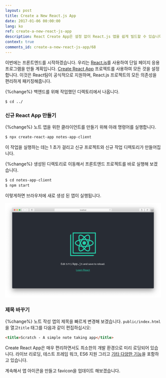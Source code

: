 ```yaml
---
layout: post
title: Create a New React.js App
date: 2017-01-06 00:00:00
lang: ko 
ref: create-a-new-react-js-app
description: React Create App은 설정 없이 React.js 앱을 쉽게 빌드할 수 있습니다. NPM 패키지를 사용하여 Create React App CLI를 설치하고 명령을 사용하여 새로운 React.js 프로젝트를 시작합니다. 
context: true
comments_id: create-a-new-react-js-app/68
---
```


이번에는 프론트엔드를 시작하겠습니다. 우리는 [React.js](https://facebook.github.io/react/)를 사용하여 단일 페이지 응용 프로그램을 만들 계획입니다. [Create React App](https://github.com/facebookincubator/create-react-app) 프로젝트를 사용하여 모든 것을 설정합니다. 이것은 React팀이 공식적으로 지원하며, React.js 프로젝트의 모든 의존성을 편리하게 패키징해줍니다.

{%change%} 백앤드를 위해 작업했던 디렉토리에서 나옵니다.

``` bash
$ cd ../
```

### 신규 React App 만들기

{%change%} 노트 앱을 위한 클라이언트를 만들기 위해 아래 명령어를 실행합니다.

``` bash
$ npx create-react-app notes-app-client
```

이 작업을 실행하는 데는 1 초가 걸리고 신규 프로젝트와 신규 작업 디렉토리가 만들어집니다.

{%change%} 생성된 디렉토리로 이동해서 프론트앤드 프로젝트를 바로 실행해 보겠습니다.

``` bash
$ cd notes-app-client
$ npm start
```

이렇게하면 브라우저에 새로 생성 된 앱이 실행됩니다.

![신규 Create React App 화면](/assets/new-create-react-app.png)

### 제목 바꾸기

{%change%} 노트 작성 앱의 제목을 빠르게 변경해 보겠습니다. `public/index.html`을 열고`title` 태그를 다음과 같이 편집하십시오:

``` html
<title>Scratch - A simple note taking app</title>
```

Create React App은 매우 편리하면서도 최소한의 개발 환경으로 미리 로딩되어 있습니다. 라이브 리로딩, 테스트 프레임 워크, ES6 지원 그리고 [기타 다양한 기능](https://github.com/facebookincubator/create-react-app#why-use-this)을 포함하고 있습니다. 

계속해서 앱 아이콘을 만들고 favicon을 업데이트 해보겠습니다.

